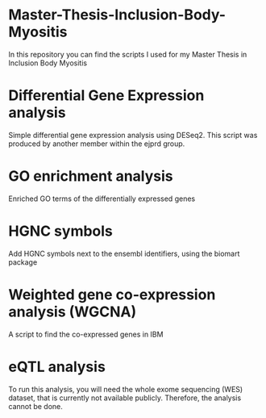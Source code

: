 # Master-Thesis-Inclusion-Body-Myositis
In this repository you can find the scripts I used for my Master Thesis in Inclusion Body Myositis

# Differential Gene Expression analysis
Simple differential gene expression analysis using DESeq2. This script was produced by another member within the ejprd group.

# GO enrichment analysis
Enriched GO terms of the differentially expressed genes

# HGNC symbols
Add HGNC symbols next to the ensembl identifiers, using the biomart package

# Weighted gene co-expression analysis (WGCNA)
A script to find the co-expressed genes in IBM

# eQTL analysis
To run this analysis, you will need the whole exome sequencing (WES) dataset, that is currently not available publicly. Therefore, the analysis
cannot be done. 
